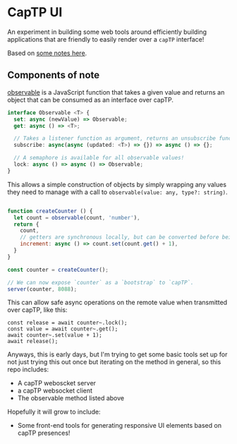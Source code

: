 # CapTP UI

An experiment in building some web tools around efficiently building applications that are friendly to easily render over a `capTP` interface!

Based on [some notes here](https://roamresearch.com/#/app/danfinlay/page/1xxtcDrhI).

## Components of note

[observable](./src/observable.js) is a JavaScript function that takes a given value and returns an object that can be consumed as an interface over capTP.

```typescript
interface Observable <T> {
  set: async (newValue) => Observable;
  get: async () => <T>;

  // Takes a listener function as argument, returns an unsubscribe function.
  subscribe: async(async (updated: <T>) => {}) => async () => {};

  // A semaphore is available for all observable values!
  lock: async () => async () => Observable;
}
```
This allows a simple construction of objects by simply wrapping any values they need to manage with a call to `observable(value: any, type?: string)`.

```javascript

function createCounter () {
  let count = observable(count, 'number'),
  return {
    count,
    // getters are synchronous locally, but can be converted before being passed to capTP:
    increment: async () => count.set(count.get() + 1),
  }
}

const counter = createCounter();

// We can now expose `counter` as a `bootstrap` to `capTP`.
server(counter, 8088);
```

This can allow safe async operations on the remote value when transmitted over capTP, like this:
```
const release = await counter~.lock();
const value = await counter~.get();
await counter~.set(value + 1);
await release();
```

Anyways, this is early days, but I'm trying to get some basic tools set up for not just trying this out once but iterating on the method in general, so this repo includes:

- A capTP weboscket server
- a capTP websocket client
- The observable method listed above

Hopefully it will grow to include:

- Some front-end tools for generating responsive UI elements based on capTP presences!

